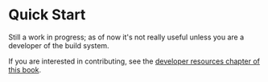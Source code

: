 # Quick Start

Still a work in progress; as of now it's not really useful unless you are
a developer of the build system.

If you are interested in contributing, see the
[developer resources chapter of this book](dev/developer_resources.md). 
